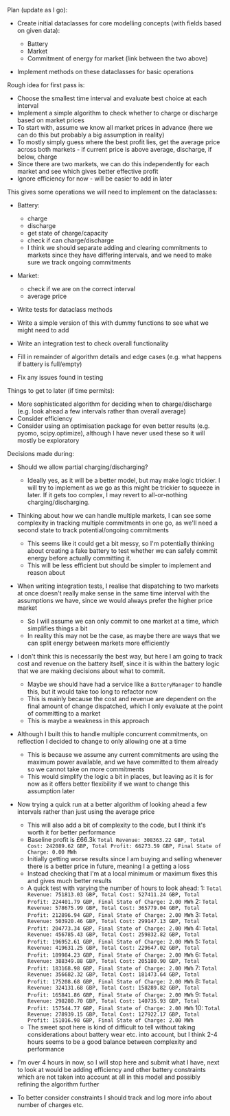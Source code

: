 Plan (update as I go):

- Create initial dataclasses for core modelling concepts (with fields based on given data):
  - Battery
  - Market
  - Commitment of energy for market (link between the two above)

- Implement methods on these dataclasses for basic operations

Rough idea for first pass is:
- Choose the smallest time interval and evaluate best choice at each interval
- Implement a simple algorithm to check whether to charge or discharge based on market prices
- To start with, assume we know all market prices in advance (here we can do this but probably a big assumption in reality)
- To mostly simply guess where the best profit lies, get the average price across both markets - if current price is above average, discharge, if below, charge
- Since there are two markets, we can do this independently for each market and see which gives better effective profit
- Ignore efficiency for now - will be easier to add in later

This gives some operations we will need to implement on the dataclasses:
  - Battery: 
    - charge
    - discharge
    - get state of charge/capacity
    - check if can charge/discharge
    - I think we should separate adding and clearing commitments to markets since they have differing intervals, and we need to make sure we track ongoing commitments
  
  - Market:
    - check if we are on the correct interval
    - average price

- Write tests for dataclass methods
- Write a simple version of this with dummy functions to see what we might need to add
- Write an integration test to check overall functionality
- Fill in remainder of algorithm details and edge cases (e.g. what happens if battery is full/empty)
- Fix any issues found in testing

Things to get to later (if time permits):
- More sophisticated algorithm for deciding when to charge/discharge (e.g. look ahead a few intervals rather than overall average)
- Consider efficiency
- Consider using an optimisation package for even better results (e.g. pyomo, scipy.optimize), although I have never used these so it will mostly be exploratory


Decisions made during:
- Should we allow partial charging/discharging?
  - Ideally yes, as it will be a better model, but may make logic trickier. I will try to implement as we go as this might be trickier to squeeze in later. If it gets too complex, I may revert to all-or-nothing charging/discharging.
- Thinking about how we can handle multiple markets, I can see some complexity in tracking multiple commitments in one go, as we'll need a second state to track potential/ongoing commitments
  - This seems like it could get a bit messy, so I'm potentially thinking about creating a fake battery to test whether we can safely commit energy before actually committing it.
  - This will be less efficient but should be simpler to implement and reason about
- When writing integration tests, I realise that dispatching to two markets at once doesn't really make sense in the same time interval with the assumptions we have, since we would always prefer the higher price market
  - So I will assume we can only commit to one market at a time, which simplifies things a bit
  - In reality this may not be the case, as maybe there are ways that we can split energy between markets more efficiently
- I don't think this is necessarily the best way, but here I am going to track cost and revenue on the battery itself, since it is within the battery logic that we are making decisions about what to commit.
  - Maybe we should have had a service like a `BatteryManager` to handle this, but it would take too long to refactor now
  - This is mainly because the cost and revenue are dependent on the final amount of change dispatched, which I only evaluate at the point of committing to a market
  - This is maybe a weakness in this approach
- Although I built this to handle multiple concurrent commitments, on reflection I decided to change to only allowing one at a time
  - This is because we assume any current commitments are using the maximum power available, and we have committed to them already so we cannot take on more commitments
  - This would simplify the logic a bit in places, but leaving as it is for now as it offers better flexibility if we want to change this assumption later

- Now trying a quick run at a better algorithm of looking ahead a few intervals rather than just using the average price
  - This will also add a bit of complexity to the code, but I think it's worth it for better performance
  - Baseline profit is £66.3k `Total Revenue: 308363.22 GBP, Total Cost: 242089.62 GBP, Total Profit: 66273.59 GBP, Final State of Charge: 0.00 MWh`
  - Initially getting worse results since I am buying and selling whenever there is a better price in future, meaning I a getting a loss
  - Instead checking that I'm at a local minimum or maximum fixes this and gives much better results
  - A quick test with varying the number of hours to look ahead:
1: `Total Revenue: 751813.03 GBP, Total Cost: 527411.24 GBP, Total Profit: 224401.79 GBP, Final State of Charge: 2.00 MWh`
2: `Total Revenue: 578675.99 GBP, Total Cost: 365779.04 GBP, Total Profit: 212896.94 GBP, Final State of Charge: 2.00 MWh`
3: `Total Revenue: 503920.46 GBP, Total Cost: 299147.13 GBP, Total Profit: 204773.34 GBP, Final State of Charge: 2.00 MWh`
4: `Total Revenue: 456785.43 GBP, Total Cost: 259832.82 GBP, Total Profit: 196952.61 GBP, Final State of Charge: 2.00 MWh`
5: `Total Revenue: 419631.25 GBP, Total Cost: 229647.02 GBP, Total Profit: 189984.23 GBP, Final State of Charge: 2.00 MWh`
6: `Total Revenue: 388349.88 GBP, Total Cost: 205180.90 GBP, Total Profit: 183168.98 GBP, Final State of Charge: 2.00 MWh`
7: `Total Revenue: 356682.32 GBP, Total Cost: 181473.64 GBP, Total Profit: 175208.68 GBP, Final State of Charge: 2.00 MWh`
8: `Total Revenue: 324131.68 GBP, Total Cost: 158289.82 GBP, Total Profit: 165841.86 GBP, Final State of Charge: 2.00 MWh`
9: `Total Revenue: 298280.70 GBP, Total Cost: 140735.93 GBP, Total Profit: 157544.77 GBP, Final State of Charge: 2.00 MWh`
10: `Total Revenue: 278939.15 GBP, Total Cost: 127922.17 GBP, Total Profit: 151016.98 GBP, Final State of Charge: 2.00 MWh`
  - The sweet spot here is kind of difficult to tell without taking considerations about battery wear etc. into account, but I think 2-4 hours seems to be a good balance between complexity and performance


- I'm over 4 hours in now, so I will stop here and submit what I have, next to look at would be adding efficiency and other battery constraints which are not taken into account at all in this model and possibly refining the algorithm further
- To better consider constraints I should track and log more info about number of charges etc.